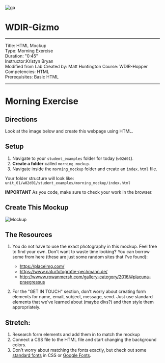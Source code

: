 ![ga](http://mobbook.generalassemb.ly/ga_cog.png)

# WDIR-Gizmo

---
Title: HTML Mockup <br>
Type: Morning Exercise<br>
Duration: "0:45"<br>
Instructor:Kristyn Bryan<br>
Modified from Lab Created by: Matt Huntington
    Course: WDIR-Hopper<br>
Competencies: HTML <br>
Prerequisites: Basic HTML <br>

---
# Morning Exercise


## Directions
Look at the image below and create this webpage using HTML. 

## Setup
1. Navigate to your `student_examples` folder for today (`w02d01`).
2. **Create a folder**  called `morning_mockup`.
3. Navigate inside the `morning_mockup` folder and create an `index.html` file.

Your folder structure will look like: 
`unit_01/w02d01/student_examples/morning_mockup/index.html`

**IMPORTANT** As you code, make sure to check your work in the browser.

## Create This Mockup
![Mockup](mockup.jpg)

## The Resources
1. You do not have to use the exact photography in this mockup.  Feel free to find your own. 
    Don't want to waste time looking? You can borrow some from here (these are just some random sites that I've found): 
   - https://placeimg.com/
   - https://www.naturfotografie-pechmann.de/
   - http://wwww.rowanmersh.com/gallery-category/2016/#placuna-praegressus
    
1. For the "GET IN TOUCH" section, don't worry about creating form elements for name, email, subject, message, send.  Just use standard elements that we've learned about (maybe divs?) and then style them appropriately.

## Stretch:

1. Research form elements and add them in to match the mockup
1. Connect a CSS file to the HTML file and start changing the background colors.
1. Don't worry about matching the fonts exactly, but check out some [standard fonts](https://developer.mozilla.org/en-US/docs/Web/CSS/font-family) in CSS or [Google Fonts](https://fonts.google.com/).
